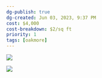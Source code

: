 ```yaml
---
dg-publish: true
dg-created: Jun 03, 2023, 9:37 PM
cost: $4,000
cost-breakdown: $2/sq ft
priority: 1
tags: [oakmore]
---
```


![](https://www.thespruce.com/thmb/Exx-WPvJvtoDrEpB29kcKpOgMtk=/1500x0/filters:no_upscale():max_bytes(150000):strip_icc()/best-and-worst-floors-for-moisture-prone-rooms-1821646-72601fd62b7e41bb9976ca66142a471c.png)

![](https://i.pinimg.com/originals/8f/6c/de/8f6cde67bc6e74512e10c3e395f458cf.jpg)